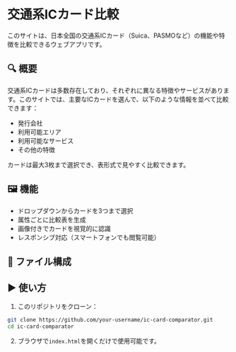 # 交通系ICカード比較

このサイトは、日本全国の交通系ICカード（Suica、PASMOなど）の機能や特徴を比較できるウェブアプリです。

## 🔍 概要

交通系ICカードは多数存在しており、それぞれに異なる特徴やサービスがあります。このサイトでは、主要なICカードを選んで、以下のような情報を並べて比較できます：

- 発行会社
- 利用可能エリア
- 利用可能なサービス
- その他の特徴

カードは最大3枚まで選択でき、表形式で見やすく比較できます。

## 🖼️ 機能

- ドロップダウンからカードを3つまで選択
- 属性ごとに比較表を生成
- 画像付きでカードを視覚的に認識
- レスポンシブ対応（スマートフォンでも閲覧可能）

## 📁 ファイル構成

## ▶️ 使い方

1. このリポジトリをクローン：
   
```bash
git clone https://github.com/your-username/ic-card-comparator.git
cd ic-card-comparator
```

2. ブラウザで`index.html`を開くだけで使用可能です。